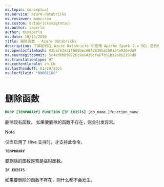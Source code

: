 ```yaml
---
ms.topic: conceptual
ms.service: azure-databricks
ms.reviewer: mamccrea
ms.custom: databricksmigration
ms.author: saperla
author: mssaperla
ms.date: 10/13/2020
title: 删除函数 - Azure Databricks
description: 了解如何在 Azure Databricks 中使用 Apache Spark 2.x SQL 语言的 DROP FUNCTION 语法。
ms.openlocfilehash: 83ba7e3e31f689bece8f2839ba2b0174a93deda4
ms.sourcegitcommit: 5c4ed6b098726c9a6439cfa6fc61b32e062198d0
ms.translationtype: HT
ms.contentlocale: zh-CN
ms.lasthandoff: 01/29/2021
ms.locfileid: "99061180"
---
```

# <a name="drop-function"></a>删除函数

```sql
DROP [TEMPORARY] FUNCTION [IF EXISTS] [db_name.]function_name
```

删除现有函数。 如果要删除的函数不存在，则会引发异常。

> [!NOTE]
>
> 仅当启用了 Hive 支持时，才支持此命令。

**``TEMPORARY``**

要删除的函数是否是临时函数。

**``IF EXISTS``**

如果要删除的函数不存在，则什么都不会发生。